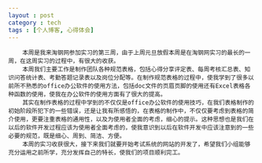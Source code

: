 ```yaml
---
layout : post
category : tech
tags : [个人博客, 心得体会]
---  
```

        本周是我来淘钢网参加实习的第三周，由于上周元旦放假本周是在淘钢网实习的最长的一周，在这周实习的过程中，有很大的收获。       
        本周我们主要工作是制作团队各种规范表格，包括心得分享评定表、每周考核汇总表、知识问答统计表、考勤答题记录表以及岗位分配等。在制作规范表格的过程中，使我学到了很多以前所不熟悉的office办公软件的使用方法，包括doc文件的页眉页脚的使用还有Excel表格各种函数的使用，使我在办公软件的使用方面有了很大的提高。        
        其实在制作表格的过程中学到的不仅仅是office办公软件的使用技巧，在我们表格制作的初始阶段所犯下的一些错误，还是让我有所感悟的，在表格的制作中，不仅仅要考虑到表格的简介使用，更要注重表格的通用性，以及为使用者全面的考虑，细心的提示。这种思想也是我们在以后的软件开发过程应该为使用者全面考虑的，使我意识到以后在软件开发中应该注意到的一些必要的规范，既是细心、周到、简洁、方便。           
        本周的实习收获很大，接下来我们就要开始考试系统的网站的开发了，希望我们小组能够充分运用之前所学，充分发挥自己的特长，使我们的项目顺利完工。     
